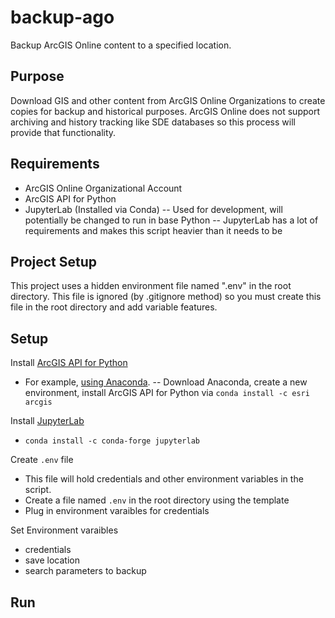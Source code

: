 # backup-ago
 Backup ArcGIS Online content to a specified location. 


## Purpose

Download GIS and other content from ArcGIS Online Organizations to create copies for backup and historical purposes. ArcGIS Online does not support archiving and history tracking like SDE databases so this process will provide that functionality. 

## Requirements
- ArcGIS Online Organizational Account  
- ArcGIS API for Python
- JupyterLab (Installed via Conda) 
-- Used for development, will potentially be changed to run in base Python
-- JupyterLab has a lot of requirements and makes this script heavier than it needs to be

## Project Setup
This project uses a hidden environment file named ".env" in the root directory. This file is ignored (by .gitignore method) so you must create this file in the root directory and add variable features.


## Setup

Install [ArcGIS API for Python](https://developers.arcgis.com/python/guide/install-and-set-up/)
- For example, [using Anaconda](https://developers.arcgis.com/python/guide/install-and-set-up/).
-- Download Anaconda, create a new environment, install ArcGIS API for Python via `conda install -c esri arcgis`

Install [JupyterLab](https://jupyterlab.readthedocs.io/en/stable/getting_started/installation.html)
- `conda install -c conda-forge jupyterlab`

Create `.env` file
- This file will hold credentials and other environment variables in the script.
- Create a file named `.env` in the root directory using the template
- Plug in environment varaibles for credentials

Set Environment varaibles
- credentials
- save location
- search parameters to backup

## Run

